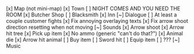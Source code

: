 [x] Map (not mini-map)
[x] Town
[ ] NIGHT COMES AND YOU NEED THE ROOM
[x] Butcher Shop
[ ] Blacksmith
[x] Inn
[~] Dialogue
[ ] At least a couple customer fights
[x] Fix annoying overlaying texts
[x] Fix arrow shoot direction resetting when not moving
[~] Sounds
    [x] Arrow shoot
    [x] Arrow hit tree
    [x] Pick up item
    [x] No ammo (generic "can't do that?")
    [x] Animal die
    [x] Arrow hit animal
    [ ] Buy item
    [ ] Sword hit
    [ ] Equip item
    [ ] ???
[~] Music